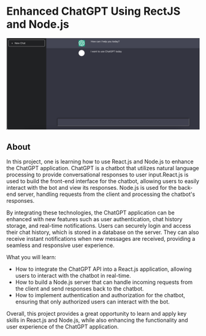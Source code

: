 # Enhanced ChatGPT Using RectJS and Node.js
<p>
  <img src="client/public/homepage.png" alt="ChatGPT Enhanced" />
</p>

## About

In this project, one is learning how to use React.js and Node.js to enhance the ChatGPT application. ChatGPT is a chatbot that utilizes natural language processing to provide conversational responses to user input.React.js is used to build the front-end interface for the chatbot, allowing users to easily interact with the bot and view its responses. Node.js is used for the back-end server, handling requests from the client and processing the chatbot's responses.

By integrating these technologies, the ChatGPT application can be enhanced with new features such as user authentication, chat history storage, and real-time notifications. Users can securely login and access their chat history, which is stored in a database on the server. They can also receive instant notifications when new messages are received, providing a seamless and responsive user experience.

What you will learn:
- How to integrate the ChatGPT API into a React.js application, allowing users to interact with the chatbot in real-time.
- How to build a Node.js server that can handle incoming requests from the client and send responses back to the chatbot.
- How to implement authentication and authorization for the chatbot, ensuring that only authorized users can interact with the bot.

Overall, this project provides a great opportunity to learn and apply key skills in React.js and Node.js, while also enhancing the functionality and user experience of the ChatGPT application.